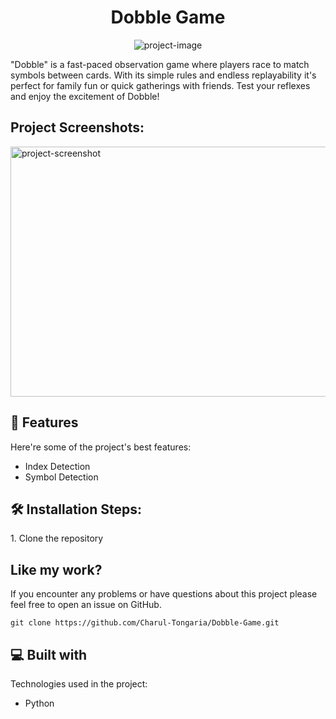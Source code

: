 <h1 align="center" id="title">Dobble Game</h1>

<p align="center"><img src="https://socialify.git.ci/Charul-Tongaria/Dobble-Game/image?language=1&amp;owner=1&amp;name=1&amp;stargazers=1&amp;theme=Light" alt="project-image"></p>

<p id="description">"Dobble" is a fast-paced observation game where players race to match symbols between cards. With its simple rules and endless replayability it's perfect for family fun or quick gatherings with friends. Test your reflexes and enjoy the excitement of Dobble!</p>

<h2>Project Screenshots:</h2>

<img src="https://github.com/Charul-Tongaria/Dobble-Game/assets/109429009/a670105c-0c55-457a-a02d-f63c2cd0cb4c" alt="project-screenshot" width="1000" height="400/">

  
  
<h2>🧐 Features</h2>

Here're some of the project's best features:

*   Index Detection
*   Symbol Detection

<h2>🛠️ Installation Steps:</h2>

<p>1. Clone the repository</p>

<h2>Like my work?</h2>

If you encounter any problems or have questions about this project please feel free to open an issue on GitHub.

```
git clone https://github.com/Charul-Tongaria/Dobble-Game.git
```

  
  
<h2>💻 Built with</h2>

Technologies used in the project:

*   Python
